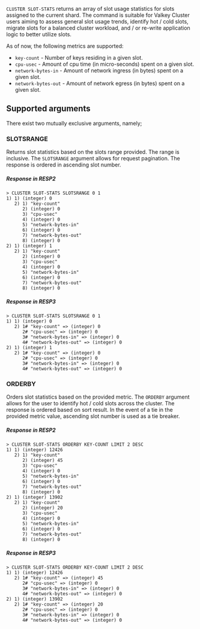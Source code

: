 `CLUSTER SLOT-STATS` returns an array of slot usage statistics for slots assigned to the current shard.
The command is suitable for Valkey Cluster users aiming to assess general slot usage trends, identify hot / cold slots, migrate slots for a balanced cluster workload, and / or re-write application logic to better utilize slots.

As of now, the following metrics are supported:
* `key-count` - Number of keys residing in a given slot.
* `cpu-usec` - Amount of cpu time (in micro-seconds) spent on a given slot.
* `network-bytes-in` - Amount of network ingress (in bytes) spent on a given slot.
* `network-bytes-out` - Amount of network egress (in bytes) spent on a given slot.

## Supported arguments
There exist two mutually exclusive arguments, namely;

### SLOTSRANGE
Returns slot statistics based on the slots range provided. The range is inclusive.
The `SLOTSRANGE` argument allows for request pagination.
The response is ordered in ascending slot number.

##### Response in RESP2
```
> CLUSTER SLOT-STATS SLOTSRANGE 0 1
1) 1) (integer) 0
   2) 1) "key-count"
      2) (integer) 0
      3) "cpu-usec"
      4) (integer) 0
      5) "network-bytes-in"
      6) (integer) 0
      7) "network-bytes-out"
      8) (integer) 0
2) 1) (integer) 1
   2) 1) "key-count"
      2) (integer) 0
      3) "cpu-usec"
      4) (integer) 0
      5) "network-bytes-in"
      6) (integer) 0
      7) "network-bytes-out"
      8) (integer) 0
```

##### Response in RESP3
```
> CLUSTER SLOT-STATS SLOTSRANGE 0 1
1) 1) (integer) 0
   2) 1# "key-count" => (integer) 0
      2# "cpu-usec" => (integer) 0
      3# "network-bytes-in" => (integer) 0
      4# "network-bytes-out" => (integer) 0
2) 1) (integer) 1
   2) 1# "key-count" => (integer) 0
      2# "cpu-usec" => (integer) 0
      3# "network-bytes-in" => (integer) 0
      4# "network-bytes-out" => (integer) 0
```

### ORDERBY
Orders slot statistics based on the provided metric.
The `ORDERBY` argument allows for the user to identify hot / cold slots across the cluster.
The response is ordered based on sort result.
In the event of a tie in the provided metric value, ascending slot number is used as a tie breaker.


##### Response in RESP2
```
> CLUSTER SLOT-STATS ORDERBY KEY-COUNT LIMIT 2 DESC
1) 1) (integer) 12426
   2) 1) "key-count"
      2) (integer) 45
      3) "cpu-usec"
      4) (integer) 0
      5) "network-bytes-in"
      6) (integer) 0
      7) "network-bytes-out"
      8) (integer) 0
2) 1) (integer) 13902
   2) 1) "key-count"
      2) (integer) 20
      3) "cpu-usec"
      4) (integer) 0
      5) "network-bytes-in"
      6) (integer) 0
      7) "network-bytes-out"
      8) (integer) 0
```

##### Response in RESP3
```
> CLUSTER SLOT-STATS ORDERBY KEY-COUNT LIMIT 2 DESC
1) 1) (integer) 12426
   2) 1# "key-count" => (integer) 45
      2# "cpu-usec" => (integer) 0
      3# "network-bytes-in" => (integer) 0
      4# "network-bytes-out" => (integer) 0
2) 1) (integer) 13902
   2) 1# "key-count" => (integer) 20
      2# "cpu-usec" => (integer) 0
      3# "network-bytes-in" => (integer) 0
      4# "network-bytes-out" => (integer) 0
```